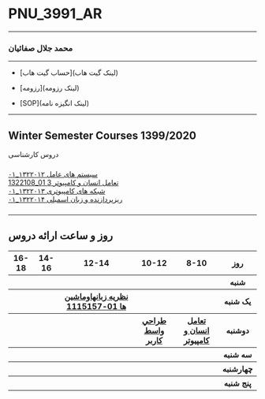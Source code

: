 # PNU_3991_AR
---------
### محمد جلال صفائیان
 
---
- [حساب گیت هاب](لینک گیت هاب)

- [رزومه](لینک رزومه)

- [SOP](لینک انگیزه نامه)


------------------
## Winter Semester Courses 1399/2020

دروس کارشناسی
###
[ سیستم های عامل ١٣٢٢٠١٢_٠١]()
<br>
[1322108_01 تعامل انسان و كامپيوتر 3]()
<br>
[شبکه های کامپیوتری ١٣٢٢٠١٣_٠١]()
<br>
[ریزپردازنده و زبان اسمبلی ١٣٢٢٠١۴_٠١]()
###
--------------
## روز و ساعت ارائه دروس

<table style="width:100%">
  <tr>
    <th >16-18</th>
    <th >14-16</th>
    <th >12-14</th>
    <th>10-12</th>
    <th>8-10</th>
    <th>روز</th>
  </tr>
  <tr>
    <th ></th>
    <th ></th>
    <th ></th>
    <th></th>
    <th></th>
    <th>شنبه</th>
  </tr>
   <tr>
    <th ></th>
    <th ></th>
    <th ><a href="https://github.com/AliRazavi-edu/PNU_3991/tree/master/_BSc/Theory-of-Languages-and-Machines" >نظريه زبانهاوماشين ها 01-1115157</a></th>
    <th></th>
    <th ></th>
    <th>یک شنبه</th>
  </tr>
   <tr>
     <th ></th>
     <th ></th>
     <th></th>
    <th><a  href="https://github.com/AliRazavi-edu/PNU_3991/tree/master/_BSc/UserInterfaceDesgin">طراحي واسط كاربر</a></th>
    <th><a href="https://github.com/AliRazavi-edu/PNU_3991/tree/master/_BSc/HumanComputerInteraction">تعامل انسان و كامپيوتر</a></th>   
    <th>دوشنبه</th>
  </tr>
   <tr>
    <th ></th>
    <th ></th>
    <th></th>
    <th></th>
    <th ></th>
    <th>سه شنبه</th>
  </tr>
   <tr>
    <th ></th>
    <th ></th>
    <th></th>
    <th></th>
     <th ></th>
    <th>چهارشنبه</th>
  </tr>
   <tr>
   <th ></th>
    <th ></th>
     <th ></th>
         <th ></th>
     <th><a></a></th>
    <th>پنج شنبه</th>
  </tr>
</table>
